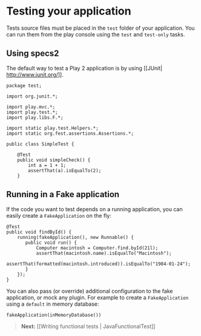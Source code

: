 # Testing your application

Tests source files must be placed in the `test` folder of your application. You can run them from the play console using the `test` and `test-only` tasks.

## Using specs2

The default way to test a Play 2 application is by using [[JUnit| http://www.junit.org/]].

```
package test;

import org.junit.*;

import play.mvc.*;
import play.test.*;
import play.libs.F.*;

import static play.test.Helpers.*;
import static org.fest.assertions.Assertions.*;

public class SimpleTest {

    @Test 
    public void simpleCheck() {
        int a = 1 + 1;
        assertThat(a).isEqualTo(2);
    }
```

## Running in a Fake application

If the code you want to test depends on a running application, you can easily create a `FakeApplication` on the fly:

```
@Test
public void findById() {
    running(fakeApplication(), new Runnable() {
       public void run() {
           Computer macintosh = Computer.find.byId(21l);
           assertThat(macintosh.name).isEqualTo("Macintosh");
           assertThat(formatted(macintosh.introduced)).isEqualTo("1984-01-24");
       }
    });
}
```

You can also pass (or override) additional configuration to the fake application, or mock any plugin. For example to create a `FakeApplication` using a `default` in memory database:

```
fakeApplication(inMemoryDatabase())
```

> **Next:** [[Writing functional tests | JavaFunctionalTest]]